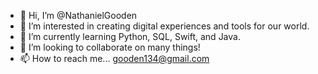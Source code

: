 - 👋 Hi, I’m @NathanielGooden
- 👀 I’m interested in  creating digital experiences and tools for our world. 
- 🌱 I’m currently learning Python, SQL, Swift, and Java.
- 💞️ I’m looking to collaborate on many things!
- 📫 How to reach me... gooden134@gmail.com

<!---
Azooyeh/Azooyeh is a ✨ special ✨ repository because its `README.md` (this file) appears on your GitHub profile.
You can click the Preview link to take a look at your changes.
--->
